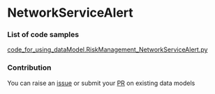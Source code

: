 # NetworkServiceAlert

### List of code samples 

<!-- 50-List of code -->

<!-- [code entry](link) -->
[code_for_using_dataModel.RiskManagement_NetworkServiceAlert.py](https://github.com/smart-data-models/dataModel.RiskManagement/blob/master/NetworkServiceAlert/code/code_for_using_dataModel.RiskManagement_NetworkServiceAlert.py)


<!-- /50-List of code -->

### Contribution
You can raise an [issue](https://github.com/smart-data-models/dataModel.RiskManagement/issues) or submit your [PR](https://github.com/smart-data-models/dataModel.RiskManagement/pulls) on existing data models
